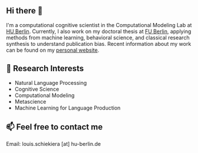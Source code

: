 ## Hi there 👋
I'm a computational cognitive scientist in the Computational Modeling Lab at [HU Berlin](https://www.psychology.hu-berlin.de/de/mitarbeiter/1696407). Currently, I also work on my doctoral thesis at [FU Berlin](https://www.ewi-psy.fu-berlin.de/psychologie/arbeitsbereiche/klinisch_psychologische_intervention/mitarbeiter/lschiekiera/index.html), applying methods from machine learning, behavioral science, and classical research synthesis to understand publication bias. Recent information about my work can be found on my [personal website](https://schiekiera.github.io/).

## 🔬 Research Interests
- Natural Language Processing
- Cognitive Science
- Computational Modeling
- Metascience
- Machine Learning for Language Production

## 📫 Feel free to contact me
Email: louis.schiekiera [at] hu-berlin.de
